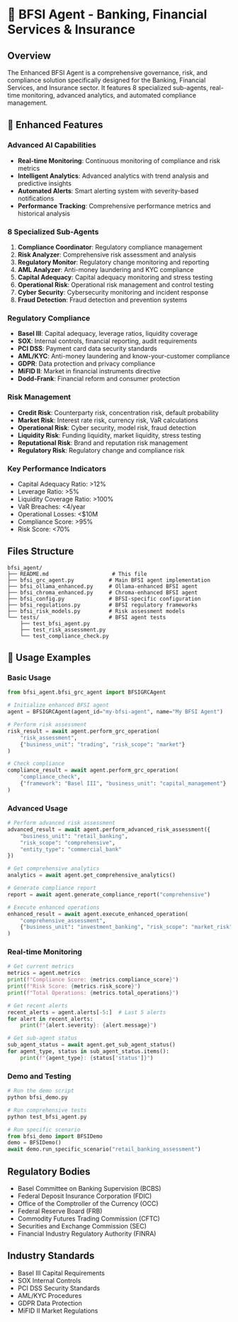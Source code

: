 # 🏦 BFSI Agent - Banking, Financial Services & Insurance

## Overview
The Enhanced BFSI Agent is a comprehensive governance, risk, and compliance solution specifically designed for the Banking, Financial Services, and Insurance sector. It features 8 specialized sub-agents, real-time monitoring, advanced analytics, and automated compliance management.

## 🚀 Enhanced Features

### Advanced AI Capabilities
- **Real-time Monitoring**: Continuous monitoring of compliance and risk metrics
- **Intelligent Analytics**: Advanced analytics with trend analysis and predictive insights
- **Automated Alerts**: Smart alerting system with severity-based notifications
- **Performance Tracking**: Comprehensive performance metrics and historical analysis

### 8 Specialized Sub-Agents
1. **Compliance Coordinator**: Regulatory compliance management
2. **Risk Analyzer**: Comprehensive risk assessment and analysis
3. **Regulatory Monitor**: Regulatory change monitoring and reporting
4. **AML Analyzer**: Anti-money laundering and KYC compliance
5. **Capital Adequacy**: Capital adequacy monitoring and stress testing
6. **Operational Risk**: Operational risk management and control testing
7. **Cyber Security**: Cybersecurity monitoring and incident response
8. **Fraud Detection**: Fraud detection and prevention systems

### Regulatory Compliance
- **Basel III**: Capital adequacy, leverage ratios, liquidity coverage
- **SOX**: Internal controls, financial reporting, audit requirements
- **PCI DSS**: Payment card data security standards
- **AML/KYC**: Anti-money laundering and know-your-customer compliance
- **GDPR**: Data protection and privacy compliance
- **MiFID II**: Market in financial instruments directive
- **Dodd-Frank**: Financial reform and consumer protection

### Risk Management
- **Credit Risk**: Counterparty risk, concentration risk, default probability
- **Market Risk**: Interest rate risk, currency risk, VaR calculations
- **Operational Risk**: Cyber security, model risk, fraud detection
- **Liquidity Risk**: Funding liquidity, market liquidity, stress testing
- **Reputational Risk**: Brand and reputation risk management
- **Regulatory Risk**: Regulatory change and compliance risk

### Key Performance Indicators
- Capital Adequacy Ratio: >12%
- Leverage Ratio: >5%
- Liquidity Coverage Ratio: >100%
- VaR Breaches: <4/year
- Operational Losses: <$10M
- Compliance Score: >95%
- Risk Score: <70%

## Files Structure
```
bfsi_agent/
├── README.md                    # This file
├── bfsi_grc_agent.py           # Main BFSI agent implementation
├── bfsi_ollama_enhanced.py     # Ollama-enhanced BFSI agent
├── bfsi_chroma_enhanced.py     # Chroma-enhanced BFSI agent
├── bfsi_config.py              # BFSI-specific configuration
├── bfsi_regulations.py         # BFSI regulatory frameworks
├── bfsi_risk_models.py         # Risk assessment models
└── tests/                      # BFSI agent tests
    ├── test_bfsi_agent.py
    ├── test_risk_assessment.py
    └── test_compliance_check.py
```

## 🚀 Usage Examples

### Basic Usage
```python
from bfsi_agent.bfsi_grc_agent import BFSIGRCAgent

# Initialize enhanced BFSI agent
agent = BFSIGRCAgent(agent_id="my-bfsi-agent", name="My BFSI Agent")

# Perform risk assessment
risk_result = await agent.perform_grc_operation(
    "risk_assessment",
    {"business_unit": "trading", "risk_scope": "market"}
)

# Check compliance
compliance_result = await agent.perform_grc_operation(
    "compliance_check",
    {"framework": "Basel III", "business_unit": "capital_management"}
)
```

### Advanced Usage
```python
# Perform advanced risk assessment
advanced_result = await agent.perform_advanced_risk_assessment({
    "business_unit": "retail_banking",
    "risk_scope": "comprehensive",
    "entity_type": "commercial_bank"
})

# Get comprehensive analytics
analytics = await agent.get_comprehensive_analytics()

# Generate compliance report
report = await agent.generate_compliance_report("comprehensive")

# Execute enhanced operations
enhanced_result = await agent.execute_enhanced_operation(
    "comprehensive_assessment",
    {"business_unit": "investment_banking", "risk_scope": "market_risk"}
)
```

### Real-time Monitoring
```python
# Get current metrics
metrics = agent.metrics
print(f"Compliance Score: {metrics.compliance_score}")
print(f"Risk Score: {metrics.risk_score}")
print(f"Total Operations: {metrics.total_operations}")

# Get recent alerts
recent_alerts = agent.alerts[-5:]  # Last 5 alerts
for alert in recent_alerts:
    print(f"{alert.severity}: {alert.message}")

# Get sub-agent status
sub_agent_status = await agent.get_sub_agent_status()
for agent_type, status in sub_agent_status.items():
    print(f"{agent_type}: {status['status']}")
```

### Demo and Testing
```python
# Run the demo script
python bfsi_demo.py

# Run comprehensive tests
python test_bfsi_agent.py

# Run specific scenario
from bfsi_demo import BFSIDemo
demo = BFSIDemo()
await demo.run_specific_scenario("retail_banking_assessment")
```

## Regulatory Bodies
- Basel Committee on Banking Supervision (BCBS)
- Federal Deposit Insurance Corporation (FDIC)
- Office of the Comptroller of the Currency (OCC)
- Federal Reserve Board (FRB)
- Commodity Futures Trading Commission (CFTC)
- Securities and Exchange Commission (SEC)
- Financial Industry Regulatory Authority (FINRA)

## Industry Standards
- Basel III Capital Requirements
- SOX Internal Controls
- PCI DSS Security Standards
- AML/KYC Procedures
- GDPR Data Protection
- MiFID II Market Regulations
